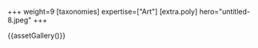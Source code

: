 +++
weight=9
[taxonomies]
expertise=["Art"]
[extra.poly]
hero="untitled-8.jpeg"
+++

{{assetGallery()}}